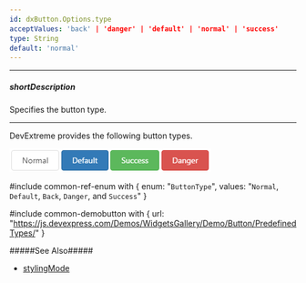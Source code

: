 ```yaml
---
id: dxButton.Options.type
acceptValues: 'back' | 'danger' | 'default' | 'normal' | 'success'
type: String
default: 'normal'
---
```

---
##### shortDescription
Specifies the button type.

---
DevExtreme provides the following button types.

![Button Types](/images/UiWidgets/Button_Types.png) 

#include common-ref-enum with {
    enum: "`ButtonType`",
    values: "`Normal`, `Default`, `Back`, `Danger`, and `Success`"
}

#include common-demobutton with {
    url: "https://js.devexpress.com/Demos/WidgetsGallery/Demo/Button/PredefinedTypes/"
}

#####See Also#####
- [stylingMode](/api-reference/10%20UI%20Components/dxButton/1%20Configuration/stylingMode.md '/Documentation/ApiReference/UI_Components/dxButton/Configuration/#stylingMode')